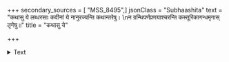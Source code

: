 +++
secondary_sources = [ "MSS_8495",]
jsonClass = "Subhaashita"
text = "कथासु ये लब्धरसाः कवीनां ये नानुरज्यन्ति कथान्तरेषु।  \nन ग्रन्थिपर्णप्रणयाश्चरन्ति कस्तूरिकागन्धमृगास् तृणेषु॥"
title = "कथासु ये"

+++

<details><summary>Text</summary>

कथासु ये लब्धरसाः कवीनां ये नानुरज्यन्ति कथान्तरेषु।  
न ग्रन्थिपर्णप्रणयाश्चरन्ति कस्तूरिकागन्धमृगास् तृणेषु॥
</details>
